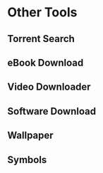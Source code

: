 <script setup>
import { ref } from 'vue';
import NavContainer from '../components/NavContainer.vue';
import newsData from '../assets/tools/other-tools.json';

const data = ref(newsData);
</script>

# Other Tools

## Torrent Search

<NavContainer :data="data.torrentSearch"/>

## eBook Download

<NavContainer :data="data.ebookDownload"/>

## Video Downloader

<NavContainer :data="data.videoDownloader"/>

## Software Download

<NavContainer :data="data.softwareDownload"/>

## Wallpaper

<NavContainer :data="data.wallpaper"/>

## Symbols

<NavContainer :data="data.symbols"/>
